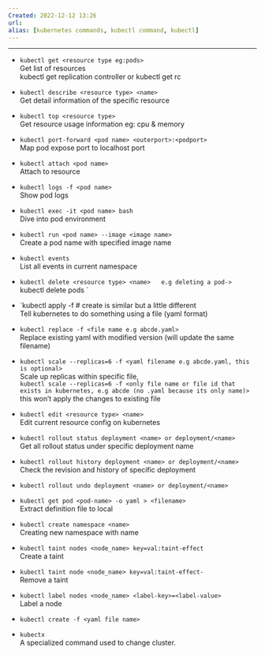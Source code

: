 ```yaml
---
Created: 2022-12-12 13:26
url:
alias: [kubernetes commands, kubectl command, kubectl]
---
```


---

- `kubectl get <resource type eg:pods>`  
Get list of resources  
kubectl get replication controller or kubectl get rc

- `kubectl describe <resource type> <name>`  
Get detail information of the specific  resource

- `kubectl top <resource type>`  
Get resource usage information eg: cpu & memory

- `kubectl port-forward <pod name> <outerport>:<podport>`  
Map pod expose port to localhost port

- `kubectl attach <pod name>`  
Attach to resource

- `kubectl logs -f <pod name>`  
Show pod logs

- `kubectl exec -it <pod name> bash`  
Dive into pod environment

- `kubectl run <pod name> --image <image name>`  
Create a pod name with specified image name

- `kubectl events`  
List all events in current namespace

- `kubectl delete <resource type> <name>  
e.g deleting a pod-> `kubectl delete pods <pod name>`

- `kubectl apply -f <file name e.g abcde.yaml>  # create is similar but a little different  
Tell kubernetes to do something using a file (yaml format)

- `kubectl replace -f <file name e.g abcde.yaml>`  
Replace existing yaml with modified version (will update the same filename)

- `kubectl scale --replicas=6 -f <yaml filename e.g abcde.yaml, this is optional>`  
Scale up replicas within specific file,  
`kubectl scale --replicas=6 -f <only file name or file id that exists in kubernetes, e.g abcde (no .yaml because its only name)>` this won’t apply the changes to existing file

- `kubectl edit <resource type> <name>`  
Edit current resource config on kubernetes

- `kubectl rollout status deployment <name> or deployment/<name>`  
Get all rollout status under specific deployment name

- `kubectl rollout history deployment <name> or deployment/<name>`  
Check the revision and history of specific deployment

- `kubectl rollout undo deployment <name> or deployment/<name>` 
- `kubectl get pod <pod-name> -o yaml > <filename>`  
Extract definition file to local

- `kubectl create namespace <name>`  
Creating new namespace with name

- `kubectl taint nodes <node_name> key=val:taint-effect`  
Create a taint

- `kubectl taint node <node_name> key=val:taint-effect-`  
Remove a taint

- `kubectl label nodes <node_name> <label-key>=<label-value>`  
Label a node

- `kubectl create -f <yaml file name>`
- `kubectx`  
A specialized command used to change cluster.
